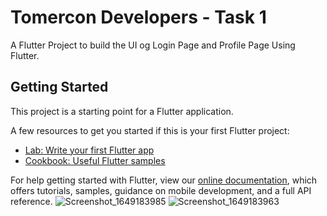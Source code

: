 # Tomercon Developers - Task 1

A Flutter Project to build the UI og Login Page and Profile Page Using Flutter.

## Getting Started

This project is a starting point for a Flutter application.

A few resources to get you started if this is your first Flutter project:

- [Lab: Write your first Flutter app](https://flutter.dev/docs/get-started/codelab)
- [Cookbook: Useful Flutter samples](https://flutter.dev/docs/cookbook)

For help getting started with Flutter, view our
[online documentation](https://flutter.dev/docs), which offers tutorials,
samples, guidance on mobile development, and a full API reference.
![Screenshot_1649183985](https://user-images.githubusercontent.com/63005945/161827430-2e279e26-8b52-4aeb-b0cd-d32d3b1c48c4.png)
![Screenshot_1649183963](https://user-images.githubusercontent.com/63005945/161827434-50cde255-838d-49f7-9ac5-058b3ca4acee.png)
